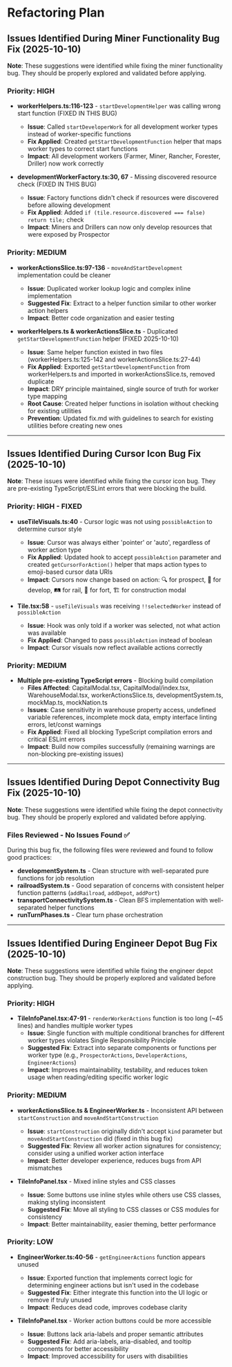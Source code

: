 # Refactoring Plan

## Issues Identified During Miner Functionality Bug Fix (2025-10-10)

**Note**: These suggestions were identified while fixing the miner functionality bug. They should be properly explored and validated before applying.

### Priority: HIGH
- **workerHelpers.ts:116-123** - `startDevelopmentHelper` was calling wrong start function (FIXED IN THIS BUG)
  - **Issue**: Called `startDeveloperWork` for all development worker types instead of worker-specific functions
  - **Fix Applied**: Created `getStartDevelopmentFunction` helper that maps worker types to correct start functions
  - **Impact**: All development workers (Farmer, Miner, Rancher, Forester, Driller) now work correctly

- **developmentWorkerFactory.ts:30, 67** - Missing discovered resource check (FIXED IN THIS BUG)
  - **Issue**: Factory functions didn't check if resources were discovered before allowing development
  - **Fix Applied**: Added `if (tile.resource.discovered === false) return tile;` check
  - **Impact**: Miners and Drillers can now only develop resources that were exposed by Prospector

### Priority: MEDIUM
- **workerActionsSlice.ts:97-136** - `moveAndStartDevelopment` implementation could be cleaner
  - **Issue**: Duplicated worker lookup logic and complex inline implementation
  - **Suggested Fix**: Extract to a helper function similar to other worker action helpers
  - **Impact**: Better code organization and easier testing

- **workerHelpers.ts & workerActionsSlice.ts** - Duplicated `getStartDevelopmentFunction` helper (FIXED 2025-10-10)
  - **Issue**: Same helper function existed in two files (workerHelpers.ts:125-142 and workerActionsSlice.ts:27-44)
  - **Fix Applied**: Exported `getStartDevelopmentFunction` from workerHelpers.ts and imported in workerActionsSlice.ts, removed duplicate
  - **Impact**: DRY principle maintained, single source of truth for worker type mapping
  - **Root Cause**: Created helper functions in isolation without checking for existing utilities
  - **Prevention**: Updated fix.md with guidelines to search for existing utilities before creating new ones

---

## Issues Identified During Cursor Icon Bug Fix (2025-10-10)

**Note**: These issues were identified while fixing the cursor icon bug. They are pre-existing TypeScript/ESLint errors that were blocking the build.

### Priority: HIGH - **FIXED**
- **useTileVisuals.ts:40** - Cursor logic was not using `possibleAction` to determine cursor style
  - **Issue**: Cursor was always either 'pointer' or 'auto', regardless of worker action type
  - **Fix Applied**: Updated hook to accept `possibleAction` parameter and created `getCursorForAction()` helper that maps action types to emoji-based cursor data URIs
  - **Impact**: Cursors now change based on action: 🔍 for prospect, 🚜 for develop, 🛤️ for rail, 🏰 for fort, 🏗️ for construction modal

- **Tile.tsx:58** - `useTileVisuals` was receiving `!!selectedWorker` instead of `possibleAction`
  - **Issue**: Hook was only told if a worker was selected, not what action was available
  - **Fix Applied**: Changed to pass `possibleAction` instead of boolean
  - **Impact**: Cursor visuals now reflect available actions correctly

### Priority: MEDIUM
- **Multiple pre-existing TypeScript errors** - Blocking build compilation
  - **Files Affected**: CapitalModal.tsx, CapitalModal/index.tsx, WarehouseModal.tsx, workerActionsSlice.ts, developmentSystem.ts, mockMap.ts, mockNation.ts
  - **Issues**: Case sensitivity in warehouse property access, undefined variable references, incomplete mock data, empty interface linting errors, let/const warnings
  - **Fix Applied**: Fixed all blocking TypeScript compilation errors and critical ESLint errors
  - **Impact**: Build now compiles successfully (remaining warnings are non-blocking pre-existing issues)

---

## Issues Identified During Depot Connectivity Bug Fix (2025-10-10)

**Note**: These suggestions were identified while fixing the depot connectivity bug. They should be properly explored and validated before applying.

### Files Reviewed - No Issues Found ✅
During this bug fix, the following files were reviewed and found to follow good practices:
- **developmentSystem.ts** - Clean structure with well-separated pure functions for job resolution
- **railroadSystem.ts** - Good separation of concerns with consistent helper function patterns (`addRailroad`, `addDepot`, `addPort`)
- **transportConnectivitySystem.ts** - Clean BFS implementation with well-separated helper functions
- **runTurnPhases.ts** - Clear turn phase orchestration

---

## Issues Identified During Engineer Depot Bug Fix (2025-10-10)

**Note**: These suggestions were identified while fixing the engineer depot construction bug. They should be properly explored and validated before applying.

### Priority: HIGH
- **TileInfoPanel.tsx:47-91** - `renderWorkerActions` function is too long (~45 lines) and handles multiple worker types
  - **Issue**: Single function with multiple conditional branches for different worker types violates Single Responsibility Principle
  - **Suggested Fix**: Extract into separate components or functions per worker type (e.g., `ProspectorActions`, `DeveloperActions`, `EngineerActions`)
  - **Impact**: Improves maintainability, testability, and reduces token usage when reading/editing specific worker logic

### Priority: MEDIUM
- **workerActionsSlice.ts & EngineerWorker.ts** - Inconsistent API between `startConstruction` and `moveAndStartConstruction`
  - **Issue**: `startConstruction` originally didn't accept `kind` parameter but `moveAndStartConstruction` did (fixed in this bug fix)
  - **Suggested Fix**: Review all worker action signatures for consistency; consider using a unified worker action interface
  - **Impact**: Better developer experience, reduces bugs from API mismatches

- **TileInfoPanel.tsx** - Mixed inline styles and CSS classes
  - **Issue**: Some buttons use inline styles while others use CSS classes, making styling inconsistent
  - **Suggested Fix**: Move all styling to CSS classes or CSS modules for consistency
  - **Impact**: Better maintainability, easier theming, better performance

### Priority: LOW
- **EngineerWorker.ts:40-56** - `getEngineerActions` function appears unused
  - **Issue**: Exported function that implements correct logic for determining engineer actions but isn't used in the codebase
  - **Suggested Fix**: Either integrate this function into the UI logic or remove if truly unused
  - **Impact**: Reduces dead code, improves codebase clarity

- **TileInfoPanel.tsx** - Worker action buttons could be more accessible
  - **Issue**: Buttons lack aria-labels and proper semantic attributes
  - **Suggested Fix**: Add aria-labels, aria-disabled, and tooltip components for better accessibility
  - **Impact**: Improved accessibility for users with disabilities

